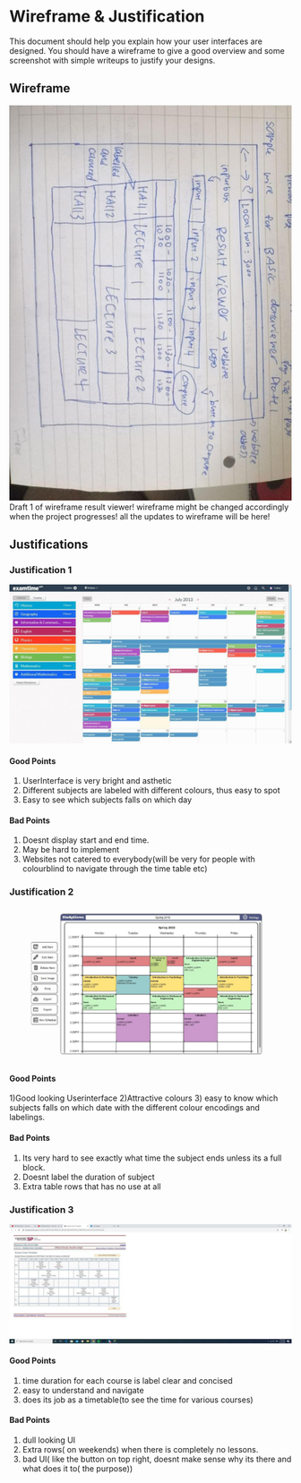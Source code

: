 # Wireframe & Justification

This document should help you explain how your user interfaces are designed. You should have a wireframe to give a good overview and some screenshot with simple writeups to justify your designs.

## Wireframe

![wireframe_result_viewer](/worksheets/wireframes/wireframe_result_viewer.jpg)
Draft 1 of wireframe result viewer! wireframe might be changed accordingly when the project progresses! all the updates to wireframe will be here! 


## Justifications

### Justification 1
![justification 1](/worksheets/wireframes/resultviewer_1.jpg)


#### Good Points

1. UserInterface is very bright and asthetic
2. Different subjects are labeled with different colours, thus easy to spot
3. Easy to see which subjects falls on which day

#### Bad Points

1. Doesnt display start and end time.
2. May be hard to implement
3. Websites not catered to everybody(will be very for people with colourblind to navigate through the time table etc)

### Justification 2

![justification 2](/worksheets/wireframes/resultviewer_2.jpg)

#### Good Points
1)Good looking Userinterface
2)Attractive colours
3) easy to know which subjects falls on which date with the different colour encodings and labelings.

#### Bad Points
1) Its very hard to see exactly what time the subject ends unless its a full block.
2) Doesnt label the duration of subject
3) Extra table rows that has no use at all

### Justification 3

![justification 3](/worksheets/wireframes/resultviewer_3.jpg)

#### Good Points
1) time duration for each course is label clear and concised
2) easy to understand and navigate
3) does its job as a timetable(to see the time for various courses)

#### Bad Points
1) dull looking UI
2) Extra rows( on weekends) when there is completely no lessons.
3) bad UI( like the button on top right, doesnt make sense why its there and what does it to( the purpose))
